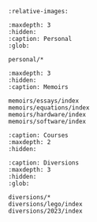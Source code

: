 ```{include} ../README.md
:relative-images:
```


```{toctree}
:maxdepth: 3
:hidden:
:caption: Personal 
:glob:

personal/*
```

```{toctree}
:maxdepth: 3
:hidden:
:caption: Memoirs

memoirs/essays/index
memoirs/equations/index
memoirs/hardware/index
memoirs/software/index
```

```{toctree}
:caption: Courses 
:maxdepth: 2
:hidden:

```


```{toctree}
:caption: Diversions 
:maxdepth: 3
:hidden:
:glob:

diversions/*
diversions/lego/index
diversions/2023/index
```
